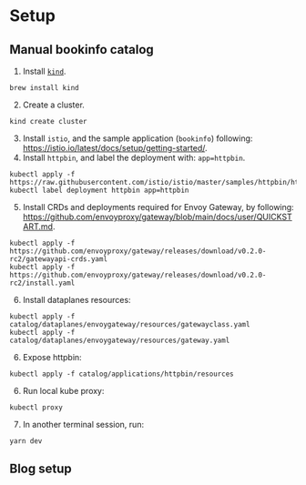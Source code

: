 # Setup

## Manual bookinfo catalog

1. Install [`kind`](https://kind.sigs.k8s.io/).

```console
brew install kind
```

2. Create a cluster.

```console
kind create cluster
```

3. Install `istio`, and the sample application (`bookinfo`) following: https://istio.io/latest/docs/setup/getting-started/.
4. Install `httpbin`, and label the deployment with: `app=httpbin`.

```console
kubectl apply -f https://raw.githubusercontent.com/istio/istio/master/samples/httpbin/httpbin.yaml
kubectl label deployment httpbin app=httpbin
```
5. Install CRDs and deployments required for Envoy Gateway, by following: https://github.com/envoyproxy/gateway/blob/main/docs/user/QUICKSTART.md.

```console
kubectl apply -f https://github.com/envoyproxy/gateway/releases/download/v0.2.0-rc2/gatewayapi-crds.yaml
kubectl apply -f https://github.com/envoyproxy/gateway/releases/download/v0.2.0-rc2/install.yaml
```

6. Install dataplanes resources:

```
kubectl apply -f catalog/dataplanes/envoygateway/resources/gatewayclass.yaml
kubectl apply -f catalog/dataplanes/envoygateway/resources/gateway.yaml
```

6. Expose httpbin:

```
kubectl apply -f catalog/applications/httpbin/resources
```

6. Run local kube proxy:

```console
kubectl proxy
```

7. In another terminal session, run:

```console
yarn dev
```


## Blog setup


